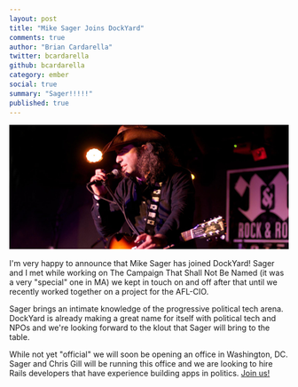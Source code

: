 ```yaml
---
layout: post
title: "Mike Sager Joins DockYard"
comments: true
author: "Brian Cardarella"
twitter: bcardarella
github: bcardarella
category: ember
social: true
summary: "Sager!!!!!"
published: true
---
```


![Sager](/images/mike-sager.png)

I'm very happy to announce that Mike Sager has joined DockYard! Sager
and I met while working on The Campaign That Shall Not Be Named (it was
a very "special" one in MA) we kept in touch on and off after that until
we recently worked together on a project for the AFL-CIO.

Sager brings an intimate knowledge of the progressive political tech
arena. DockYard is already making a great name for itself with political
tech and NPOs and we're looking forward to the klout that Sager will
bring to the table.

While not yet "official" we will soon be opening an office in
Washington, DC. Sager and Chris Gill will be running this office and we
are looking to hire Rails developers that have experience building apps
in politics. [Join us!](mailto:contact@dockyard.com)
